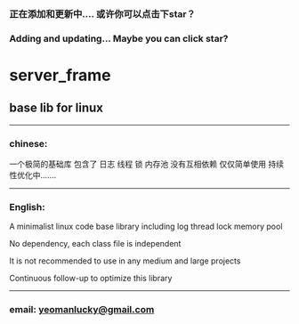 ### 正在添加和更新中.... 或许你可以点击下star？ <br/>
### Adding and updating... Maybe you can click star?<br/>


# server_frame
 base lib for linux
 ----
 ---
 ### chinese:
  一个极简的基础库 包含了 日志 线程 锁 内存池
  没有互相依赖 仅仅简单使用
  持续性优化中.......
  
  ---
 ### English:
  A minimalist linux code base library including log thread lock memory pool

  No dependency, each class file is independent
   
  It is not recommended to use in any medium and large projects
  
  Continuous follow-up to optimize this library
 
 ---
 ### email: yeomanlucky@gmail.com
